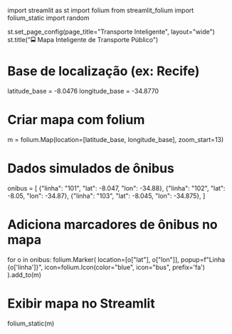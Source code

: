 import streamlit as st
import folium
from streamlit_folium import folium_static
import random

st.set_page_config(page_title="Transporte Inteligente", layout="wide")
st.title("🚍 Mapa Inteligente de Transporte Público")

# Base de localização (ex: Recife)
latitude_base = -8.0476
longitude_base = -34.8770

# Criar mapa com folium
m = folium.Map(location=[latitude_base, longitude_base], zoom_start=13)

# Dados simulados de ônibus
onibus = [
    {"linha": "101", "lat": -8.047, "lon": -34.88},
    {"linha": "102", "lat": -8.05, "lon": -34.87},
    {"linha": "103", "lat": -8.045, "lon": -34.875},
]

# Adiciona marcadores de ônibus no mapa
for o in onibus:
    folium.Marker(
        location=[o["lat"], o["lon"]],
        popup=f"Linha {o['linha']}",
        icon=folium.Icon(color="blue", icon="bus", prefix='fa')
    ).add_to(m)

# Exibir mapa no Streamlit
folium_static(m)


